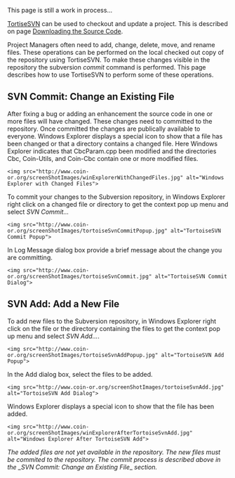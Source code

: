 
 This page is still a work in process...

[TortiseSVN](http://tortoisesvn.tigris.org/) can be used to checkout and update a project.  This is described on page [Downloading the Source Code](./user-download).

Project Managers often need to add, change, delete, move, and rename files.  These operations can be performed on the local checked out copy of the repository using TortiseSVN.  To make these changes visible in the repository the subversion _commit_ command is performed.  This page describes how to use TortiseSVN to perform some of these operations.


## SVN Commit: Change an Existing File

After fixing a bug or adding an enhancement the source code in one or more files will have changed.  These changes need to committed to the repository. Once committed the changes are publically available to everyone.  Windows Explorer displays a special icon to show that a file has been changed or that a directory contains a changed file.  Here Windows Explorer indicates that CbcParam.cpp been modified and the directories Cbc, Coin-Utils, and Coin-Cbc contain one or more modified files.
```
<img src="http://www.coin-or.org/screenShotImages/winExplorerWithChangedFiles.jpg" alt="Windows Explorer with Changed Files">
```

To commit your changes to the Subversion repository, in Windows Explorer right click on a changed file or directory to get the context pop up menu and select _SVN Commit..._
```
<img src="http://www.coin-or.org/screenShotImages/tortoiseSvnCommitPopup.jpg" alt="TortoiseSVN Commit Popup">
```

In Log Message dialog box provide a brief message about the change you are committing.
```
<img src="http://www.coin-or.org/screenShotImages/tortoiseSvnCommit.jpg" alt="TortoiseSVN Commit Dialog">
```


## SVN Add: Add a New File

To add new files to the Subversion repository, in Windows Explorer right click on the file or the directory containing the files to get the context pop up menu and select _SVN Add..._.
```
<img src="http://www.coin-or.org/screenShotImages/tortoiseSvnAddPopup.jpg" alt="TortoiseSVN Add Popup">
```

In the Add dialog box, select the files to be added.
```
<img src="http://www.coin-or.org/screenShotImages/tortoiseSvnAdd.jpg" alt="TortoiseSVN Add Dialog">
```

Windows Explorer displays a special icon to show that the file has been added.
```
<img src="http://www.coin-or.org/screenShotImages/winExplorerAfterTortoiseSvnAdd.jpg" alt="Windows Explorer After TortoiseSVN Add">
```

*The added files are not yet available in the repository. The new files must be commited to the repository.  The commit process is described above in the* *_SVN Commit: Change an Existing File*_ *section.* 
